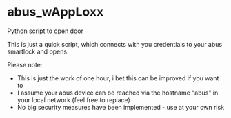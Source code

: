# abus_wAppLoxx
Python script to open door

This is just a quick script, which connects with you credentials to your abus smartlock and opens.

Please note:

- This is just the work of one hour, i bet this can be improved if you want to
- I assume your abus device can be reached via the hostname "abus" in your local network (feel free to replace)
- No big security measures have been implemented - use at your own risk
